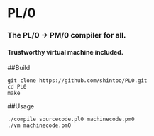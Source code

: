 # PL/0
### The PL/0 -> PM/0 compiler for all.
#### Trustworthy virtual machine included.

##Build
```
git clone https://github.com/shintoo/PL0.git
cd PL0
make
```
##Usage
```
./compile sourcecode.pl0 machinecode.pm0
./vm machinecode.pm0
```
